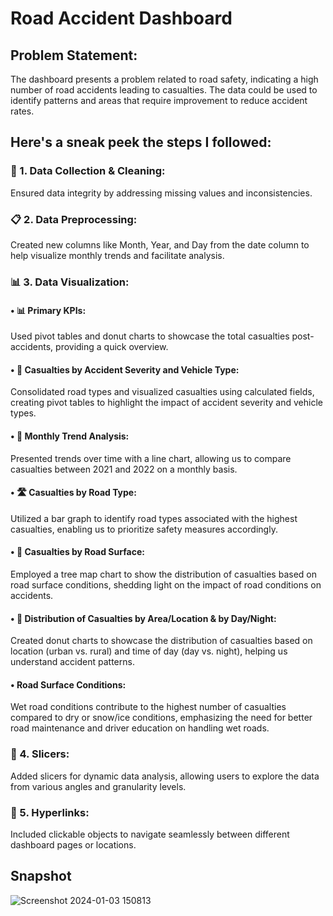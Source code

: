 
# Road Accident Dashboard

##  Problem Statement:
The dashboard presents a problem related to road safety, indicating a high number of road accidents leading to casualties. The data could be used to identify patterns and areas that require improvement to reduce accident rates.


## Here's a sneak peek the steps I followed:
### 🧹 1. Data Collection & Cleaning: 
Ensured data integrity by addressing missing values and inconsistencies.
### 📋 2. Data Preprocessing: 
Created new columns like Month, Year, and   Day from the date column to help visualize monthly trends and facilitate analysis.
### 📊 3. Data Visualization:

#### •	📊 Primary KPIs: 
Used pivot tables and donut charts to showcase the total casualties post-accidents, providing a quick overview.

#### •	🚗 Casualties by Accident Severity and Vehicle Type:
 Consolidated road types and visualized casualties using calculated fields, creating pivot tables to highlight the impact of accident severity and vehicle types.

#### •	📅 Monthly Trend Analysis: 
Presented trends over time with a line chart, allowing us to compare casualties between 2021 and 2022 on a monthly basis.

#### •	🛣️ Casualties by Road Type: 
Utilized a bar graph to identify road types associated with the highest casualties, enabling us to prioritize safety measures accordingly.

#### •	🌊 Casualties by Road Surface: 
Employed a tree map chart to show the distribution of casualties based on road surface conditions, shedding light on the impact of road conditions on accidents.
#### •	🌆 Distribution of Casualties by Area/Location & by Day/Night: 
Created donut charts to showcase the distribution of casualties based on location (urban vs. rural) and time of day (day vs. night), helping us understand accident patterns.

#### •	Road Surface Conditions: 
Wet road conditions contribute to the highest number of casualties compared to dry or snow/ice conditions, emphasizing the need for better road maintenance and driver education on handling wet roads.

### 🔄 4. Slicers: 
Added slicers for dynamic data analysis, allowing users to explore the data from various angles and granularity levels. 

### 🔗 5. Hyperlinks: 
Included clickable objects to navigate seamlessly between different dashboard pages or locations.
 
 ## Snapshot

![Screenshot 2024-01-03 150813](https://github.com/missrakhi/Road-Accident-Dashboard/assets/154977141/793872d3-d940-4d25-91f0-5c4567a24393)




